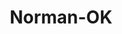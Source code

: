 ---
title: Norman-OK
slug: norman-ok
f_state:
- cms/state/oklahoma.md
f_locations:
- cms/payday-loan/advance-america-2158.md
- cms/payday-loan/advance-america-2159.md
- cms/payday-loan/advance-america-2179.md
- cms/payday-loan/advance-america-3031.md
- cms/payday-loan/check-go-9887.md
- cms/payday-loan/check-first-inc-11369.md
- cms/payday-loan/check-into-cash-12355.md
- cms/payday-loan/check-into-cash-inc-13101.md
- cms/payday-loan/checkmate-14315.md
- cms/payday-loan/federal-cashadvance-17969.md
- cms/payday-loan/federal-cashadvance-17970.md
- cms/payday-loan/loan-mart-20443.md
- cms/payday-loan/loan-mart-of-oklahoma-inc-20475.md
- cms/payday-loan/miller-crossman-20896.md
- cms/payday-loan/mr-payroll-22201.md
- cms/payday-loan/mr-payroll-22202.md
- cms/payday-loan/mr-payroll-corporation-22326.md
- cms/payday-loan/mr-payroll-of-norman-22361.md
- cms/payday-loan/national-quik-cash-22868.md
- cms/payday-loan/natl-quik-cash-22909.md
updated-on: '2024-05-30T13:41:28.615Z'
created-on: '2024-05-30T13:41:28.615Z'
published-on: '2024-05-30T13:54:32.469Z'
f_city: Norman
layout: '[city].html'
tags: city
---